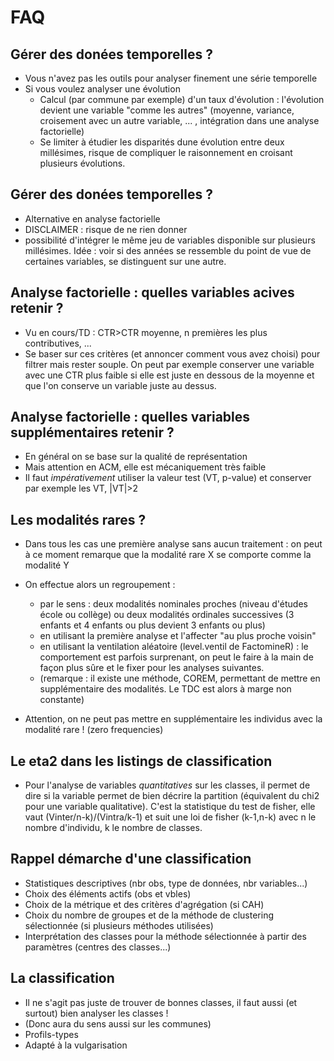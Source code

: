 <!-- .slide: class="slide" -->
# FAQ






<!-- .slide: class="slide" -->
## Gérer des donées temporelles ?
- Vous n'avez pas les outils pour analyser finement une série temporelle
- Si vous voulez analyser une évolution
   - Calcul (par commune par exemple) d'un taux d'évolution : l'évolution devient une variable "comme les autres" (moyenne, variance, croisement avec un autre variable, ... , intégration dans une analyse factorielle)
   - Se limiter à étudier les disparités dune évolution entre deux millésimes, risque de compliquer le raisonnement en croisant plusieurs évolutions.







<!-- .slide: class="slide" -->
## Gérer des donées temporelles ?
- Alternative en analyse factorielle
- DISCLAIMER : risque de ne rien donner
- possibilité d'intégrer le même jeu de variables disponible sur plusieurs millésimes. Idée : voir si des années se ressemble du point de vue de certaines variables, se distinguent sur une autre.







<!-- .slide: class="slide" -->
## Analyse factorielle :  quelles variables acives retenir ?

- Vu en cours/TD : CTR>CTR moyenne, n premières les plus contributives, ...
- Se baser sur ces critères (et annoncer comment vous avez choisi) pour filtrer mais rester souple. On peut par exemple conserver une variable avec une CTR plus faible si elle est juste en dessous de la moyenne et que l'on conserve un variable juste au dessus.





<!-- .slide: class="slide" -->
## Analyse factorielle :  quelles variables supplémentaires retenir ?

- En général on se base sur la qualité de représentation
- Mais attention en ACM, elle est mécaniquement très faible
- Il faut *impérativement* utiliser la valeur test (VT, p-value) et conserver par exemple les VT, |VT|>2






<!-- .slide: class="slide" 
## Les données manquantes ?
- Dans tous les cas une première analyse sans aucun traitement : on peut à ce moment détecter des comportements de non réponse (par exemple les non réponds ont l'air d'être associé à un revenu élevé)








<!-- .slide: class="slide" 
## Les données manquantes ?
- Lorsque la non réponse est une modalité rare (*et seulement si*), elle va perturber l'analyse, il faut alors regrouper la non réponse avec les autres modalités :
   - en utilisant la première analyse et l'affecter "au plus proche voisin"
   - en utilisant la ventilation aléatoire (level.ventil de FactomineR) : le comportement est parfois surprenant, on peut le faire à la main de façon plus sûre et le fixer pour les analyses suivantes.
   - en utilisant les fonctions d'imputation de FactomineR : MissMDA
   - (remarque : il existe une méthode, COREM, permettant de mettre en supplémentaire des modalités. Le TDC est alors à marge non constante)
   
- Attention, on ne peut pas mettre en supplémentaire les individus avec de la non réponse ! (zero frequencies)
- On peut aussi éliminer toute observation avec au moins une donnée manquante, mais c'est un peu dommage...-->







<!-- .slide: class="slide" -->
## Les modalités rares ?

- Dans tous les cas une première analyse sans aucun traitement : on peut à ce moment remarque que la modalité rare X se comporte comme la modalité Y
- On effectue alors un regroupement :
   - par le sens : deux modalités nominales proches (niveau d'études école ou collège) ou deux modalités ordinales successives (3 enfants et 4 enfants ou plus devient 3 enfants ou plus)
   - en utilisant la première analyse et l'affecter "au plus proche voisin"
   - en utilisant la ventilation aléatoire (level.ventil de FactomineR) : le comportement est parfois surprenant, on peut le faire à la main de façon plus sûre et le fixer pour les analyses suivantes.
   - (remarque : il existe une méthode, COREM, permettant de mettre en supplémentaire des modalités. Le TDC est alors à marge non constante)

- Attention, on ne peut pas mettre en supplémentaire les individus avec la modalité rare ! (zero frequencies)






<!-- .slide: class="slide" -->
## Le eta2 dans les listings de classification

- Pour l'analyse de variables *quantitatives* sur les classes, il permet de dire si la variable permet de bien décrire la partition (équivalent du chi2 pour une variable qualitative). C'est la statistique du test de fisher, elle vaut (Vinter/n-k)/(Vintra/k-1) et suit une loi de fisher (k-1,n-k) avec n le nombre d'individu, k le nombre de classes.






<!-- .slide: class="slide" -->
## Rappel démarche d'une classification
- Statistiques descriptives (nbr obs, type de données, nbr variables...)
- Choix des éléments actifs (obs et vbles)
- Choix de la métrique et des critères d'agrégation (si CAH)
- Choix du nombre de groupes et de la méthode de clustering sélectionnée (si plusieurs méthodes utilisées)
- Interprétation des classes pour la méthode sélectionnée à partir des paramètres (centres des classes...)








<!-- .slide: class="slide" -->
<!-- ## Mais pourquoi fait-on une classification ? Ca ne sert à rien les individus sont anonymes.
- ...-->









<!-- .slide: class="slide" -->
## La classification
- Il ne s'agit pas juste de trouver de bonnes classes, il faut aussi (et surtout) bien analyser les classes !
- (Donc aura du sens aussi sur les communes)
- Profils-types
- Adapté à la vulgarisation
